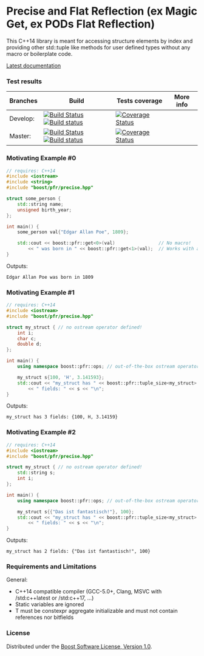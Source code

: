 # Precise and Flat Reflection (ex Magic Get, ex PODs Flat Reflection)

This C++14 library is meant for accessing structure elements by index and providing other std::tuple like methods for user defined types without any macro or boilerplate code.


[Latest documentation](http://apolukhin.github.com/magic_get/index.html)

### Test results

Branches        | Build         | Tests coverage | More info
----------------|-------------- | -------------- |-----------
Develop:        | [![Build Status](https://travis-ci.org/apolukhin/magic_get.svg?branch=develop)](https://travis-ci.org/apolukhin/magic_get) [![Build status](https://ci.appveyor.com/api/projects/status/1edm74h5id8qpr2k/branch/develop?svg=true)](https://ci.appveyor.com/project/apolukhin/magic-get/branch/develop) | [![Coverage Status](https://coveralls.io/repos/github/apolukhin/magic_get/badge.png?branch=develop)](https://coveralls.io/github/apolukhin/magic_get?branch=develop) | <!-- [details...](http://www.boost.org/development/tests/develop/developer/pfr.html)) -->
Master:         | [![Build Status](https://travis-ci.org/apolukhin/magic_get.svg?branch=master)](https://travis-ci.org/apolukhin/magic_get) [![Build status](https://ci.appveyor.com/api/projects/status/1edm74h5id8qpr2k/branch/master?svg=true)](https://ci.appveyor.com/project/apolukhin/magic-get/branch/master) | [![Coverage Status](https://coveralls.io/repos/github/apolukhin/magic_get/badge.png?branch=master)](https://coveralls.io/github/apolukhin/magic_get?branch=master) | <!-- [details...](http://www.boost.org/development/tests/master/developer/pfr.html)) -->

### Motivating Example #0
```c++
// requires: C++14
#include <iostream>
#include <string>
#include "boost/pfr/precise.hpp"

struct some_person {
    std::string name;
    unsigned birth_year;
};

int main() {
    some_person val{"Edgar Allan Poe", 1809};

    std::cout << boost::pfr::get<0>(val)                // No macro!
        << " was born in " << boost::pfr::get<1>(val);  // Works with any aggregate initializables!
}
```
Outputs:
```
Edgar Allan Poe was born in 1809
```


### Motivating Example #1
```c++
// requires: C++14
#include <iostream>
#include "boost/pfr/precise.hpp"

struct my_struct { // no ostream operator defined!
    int i;
    char c;
    double d;
};

int main() {
    using namespace boost::pfr::ops; // out-of-the-box ostream operator for all PODs!

    my_struct s{100, 'H', 3.141593};
    std::cout << "my_struct has " << boost::pfr::tuple_size<my_struct>::value
        << " fields: " << s << "\n";
}

```

Outputs:
```
my_struct has 3 fields: {100, H, 3.14159}
```

### Motivating Example #2

```c++
// requires: C++14
#include <iostream>
#include "boost/pfr/precise.hpp"

struct my_struct { // no ostream operator defined!
    std::string s;
    int i;
};

int main() {
    using namespace boost::pfr::ops; // out-of-the-box ostream operators for aggregate initializables!

    my_struct s{{"Das ist fantastisch!"}, 100};
    std::cout << "my_struct has " << boost::pfr::tuple_size<my_struct>::value
        << " fields: " << s << "\n";
}

```

Outputs:
```
my_struct has 2 fields: {"Das ist fantastisch!", 100}
```


### Requirements and Limitations

General:
* C++14 compatible compiler (GCC-5.0+, Clang, MSVC with /std:c++latest or /std:c++17, ...)
* Static variables are ignored
* T must be constexpr aggregate initializable and must not contain references nor bitfields

### License

Distributed under the [Boost Software License, Version 1.0](http://boost.org/LICENSE_1_0.txt).
